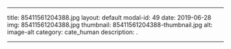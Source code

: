 
---
title: 85411561204388.jpg
layout: default
modal-id: 49
date: 2019-06-28
img: 85411561204388.jpg
thumbnail: 85411561204388-thumbnail.jpg
alt: image-alt
category: cate_human
description: .

---
